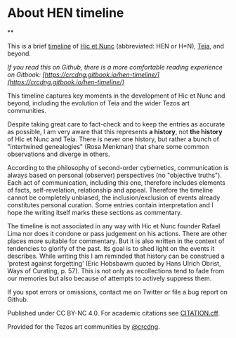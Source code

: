 # About HEN timeline

**

This is a brief [timeline](timeline.md) of [Hic et Nunc](https://web.archive.org/web/20211107123525/https://www.hicetnunc.xyz/) (abbreviated: HEN or H=N), [Teia](https://teia.art/), and beyond.

*If you read this on Github, there is a more comfortable reading experience on Gitbook: [https://crcdng.gitbook.io/hen-timeline/](https://crcdng.gitbook.io/hen-timeline/)*

This timeline captures key moments in the development of Hic et Nunc and beyond, including the evolution of Teia and the wider Tezos art communities.

Despite taking great care to fact-check and to keep the entries as accurate as possible, I am very aware that this represents **a history**, not **the history** of Hic et Nunc and Teia. There is never one history, but rather a bunch of "intertwined genealogies" (Rosa Menkman) that share some common observations and diverge in others. 

According to the philosophy of second-order cybernetics, communication is always based on personal (observer) perspectives (no "objective truths"). Each act of communication, including this one, therefore includes elements of facts, self-revelation, relationship and appeal. Therefore the timeline cannot be completely unbiased, the inclusion/exclusion of events already constitutes personal curation. Some entries contain interpretation and I hope the writing itself marks these sections as commentary.  

The timeline is not associated in any way with Hic et Nunc founder Rafael Lima nor does it condone or pass judgement on his actions. There are other places more suitable for commentary. But it is also written in the context of tendencies to glorify of the past. Its goal is to shed light on the events it describes. While writing this I am reminded that history can be construed a ‘protest against forgetting’ (Eric Hobsbawm quoted by Hans Ulrich Obrist, Ways of Curating, p. 57). This is not only as recollections tend to fade from our memories but also because of attempts to actively suppress them.  

If you spot errors or omissions, contact me on Twitter or file a bug report on Github.

Published under CC BY-NC 4.0. For academic citations see [CITATION.cff](CITATION.cff).

Provided for the Tezos art communities by [@crcdng](https://twitter.com/crcdng).
